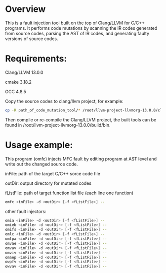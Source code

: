# Overview

This is a fault injection tool built on the top of Clang/LLVM for C/C++ programs. It performs code mutations by scanning the IR codes generated from source codes, parsing the AST of IR codes, and generating faulty versions of source codes.

# Requirements:

Clang/LLVM 13.0.0

cmake 3.18.2

GCC 4.8.5

Copy the source codes to clang/llvm project, for example:

```bash
cp -R path_of_code_mutation_tool/* /root/llvm-project-llvmorg-13.0.0/clang/tools
```

Then compile or re-compile the Clang/LLVM project, the built tools can be found in /root/llvm-project-llvmorg-13.0.0/build/bin.

# Usage example:

This program (omfc) injects MFC fault 
by editing program at AST level and write out the changed source code.

inFile: path of the target C/C++ sorce code file

outDir: output directory for mutated codes

fListFile: path of target function list file (each line one function)

```bash
omfc <inFile> -d <outDir> [-f <fListFile>] --
```

other fault injectors:

```bash
omia <inFile> -d <outDir> [-f <fListFile>] --
omieb <inFile> -d <outDir> [-f <fListFile>] --
omifs <inFile> -d <outDir> [-f <fListFile>] --
omlc <inFile> -d <outDir> [-f <fListFile>] --
omlpa <inFile> -d <outDir> [-f <fListFile>] --
omvae <inFile> -d <outDir> [-f <fListFile>] --
omvav <inFile> -d <outDir> [-f <fListFile>] --
omviv <inFile> -d <outDir> [-f <fListFile>] --
omaep <inFile> -d <outDir> [-f <fListFile>] --
owpfv <inFile> -d <outDir> [-f <fListFile>] --
owvav <inFile> -d <outDir> [-f <fListFile>] --
```
